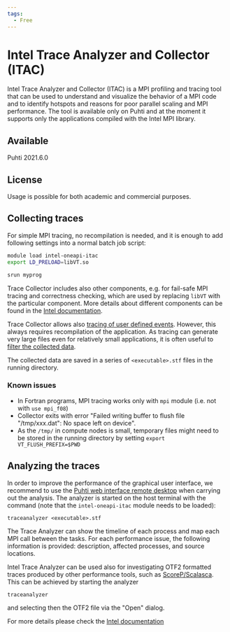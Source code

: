 ```yaml
---
tags:
  - Free
---
```


# Intel Trace Analyzer and Collector (ITAC)

Intel Trace Analyzer and Collector (ITAC) is a MPI profiling and tracing tool
that can be used to understand and visualize the behavior of a MPI code and to
identify hotspots and reasons for poor parallel scaling and MPI performance. 
The tool is available only on Puhti and at the moment it supports only the applications 
compiled with the Intel MPI library.

## Available

Puhti 2021.6.0

## License

Usage is possible for both academic and commercial purposes.

## Collecting traces

For simple MPI tracing, no recompilation is needed, and it is enough to add following 
settings into a normal batch job script:

```bash
module load intel-oneapi-itac
export LD_PRELOAD=libVT.so

srun myprog
```
Trace Collector includes also other components, e.g. for fail-safe MPI tracing and correctness
checking, which are used by replacing `libVT` with the particular component. More details about
different components can be found in the [Intel documentation](https://www.intel.com/content/www/us/en/docs/trace-analyzer-collector/user-guide-reference/2021-10/introduction.html).

Trace Collector allows also [tracing of user defined events](https://www.intel.com/content/www/us/en/docs/trace-analyzer-collector/user-guide-reference/2021-10/tracing-user-defined-events.html). However, this always requires recompilation of the 
application. As tracing can generate very large files even for relatively small applications,
it is often useful to [filter the collected data](https://www.intel.com/content/www/us/en/docs/trace-analyzer-collector/user-guide-reference/2021-10/filtering-trace-data.html).

The collected data are saved in a series of `<executable>.stf` files in the running directory. 

### Known issues

- In Fortran programs, MPI tracing works only with `mpi` module (i.e. not with `use mpi_f08`)
- Collector exits with error "Failed writing buffer to flush file "/tmp/xxx.dat": No space left on device". 
- As the `/tmp/` in compute nodes is small, temporary files might need to be stored in the running 
    directory by setting `export VT_FLUSH_PREFIX=$PWD`

## Analyzing the traces

In order to improve the performance of the graphical user interface, 
we recommend to use the [Puhti web interface remote desktop](../computing/webinterface/desktop.md) when carrying out the analysis. 
The analyzer is started on the host terminal with the command (note that the `intel-oneapi-itac` module needs to be loaded):

```
traceanalyzer <executable>.stf
```

The Trace Analyzer can show the timeline of each process and map each MPI
call between the tasks. For each performance issue, the following information
is provided: description, affected processes, and source locations.

Intel Trace Analyzer can be used also for investigating OTF2 formatted traces 
produced by other performance tools, such as [ScoreP/Scalasca](scalasca.md). 
This can be achieved by starting the analyzer
```
traceanalyzer
```
and selecting then the OTF2 file via the "Open" dialog.

For more details please check the
[Intel documentation](https://www.intel.com/content/www/us/en/developer/tools/oneapi/trace-analyzer-documentation.html)
